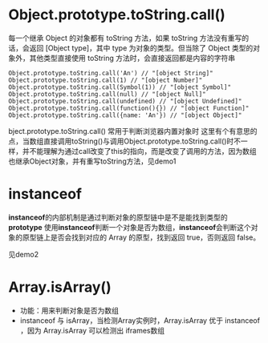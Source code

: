 # Object.prototype.toString.call()
每一个继承 Object 的对象都有 toString 方法，如果 toString 方法没有重写的话，会返回 [Object type]，其中 type 为对象的类型。但当除了 Object 类型的对象外，其他类型直接使用 toString 方法时，会直接返回都是内容的字符串

```
Object.prototype.toString.call('An') // "[object String]"
Object.prototype.toString.call(1) // "[object Number]"
Object.prototype.toString.call(Symbol(1)) // "[object Symbol]"
Object.prototype.toString.call(null) // "[object Null]"
Object.prototype.toString.call(undefined) // "[object Undefined]"
Object.prototype.toString.call(function(){}) // "[object Function]"
Object.prototype.toString.call({name: 'An'}) // "[object Object]"
```

bject.prototype.toString.call() 常用于判断浏览器内置对象时
这里有个有意思的点，当数组直接调用toString()与调用Object.prototype.toString.call()时不一样，并不能理解为通过call改变了this的指向，而是改变了调用的方法，因为数组也继承Object对象，并有重写toString方法，见demo1


# instanceof
**instanceof**的内部机制是通过判断对象的原型链中是不是能找到类型的**prototype**
使用**instanceof**判断一个对象是否为数组，**instanceof**会判断这个对象的原型链上是否会找到对应的 Array 的原型，找到返回 true，否则返回 false。

见demo2


# Array.isArray()
- 功能：用来判断对象是否为数组
- instanceof 与 isArray，当检测Array实例时，Array.isArray 优于 instanceof ，因为 Array.isArray 可以检测出 iframes数组